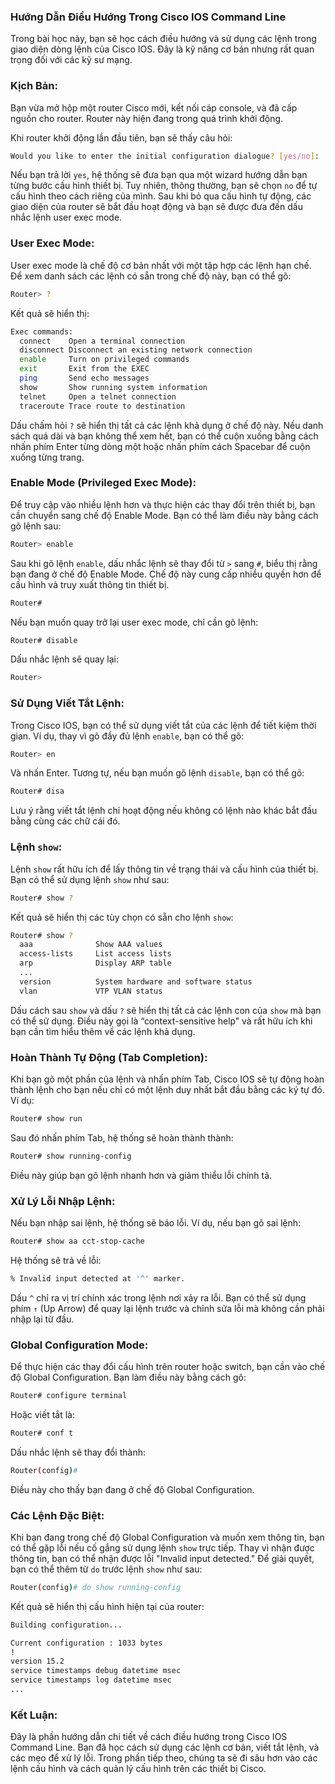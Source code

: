 ### Hướng Dẫn Điều Hướng Trong Cisco IOS Command Line

Trong bài học này, bạn sẽ học cách điều hướng và sử dụng các lệnh trong giao diện dòng lệnh của Cisco IOS. Đây là kỹ năng cơ bản nhưng rất quan trọng đối với các kỹ sư mạng. 
### **Kịch Bản:**
Bạn vừa mở hộp một router Cisco mới, kết nối cáp console, và đã cấp nguồn cho router. Router này hiện đang trong quá trình khởi động.

Khi router khởi động lần đầu tiên, bạn sẽ thấy câu hỏi:

```bash
Would you like to enter the initial configuration dialogue? [yes/no]:
```

Nếu bạn trả lời `yes`, hệ thống sẽ đưa bạn qua một wizard hướng dẫn bạn từng bước cấu hình thiết bị. Tuy nhiên, thông thường, bạn sẽ chọn `no` để tự cấu hình theo cách riêng của mình. Sau khi bỏ qua cấu hình tự động, các giao diện của router sẽ bắt đầu hoạt động và bạn sẽ được đưa đến dấu nhắc lệnh user exec mode.

### **User Exec Mode:**
User exec mode là chế độ cơ bản nhất với một tập hợp các lệnh hạn chế. Để xem danh sách các lệnh có sẵn trong chế độ này, bạn có thể gõ:

```bash
Router> ?
```

Kết quả sẽ hiển thị:

```bash
Exec commands:
  connect    Open a terminal connection
  disconnect Disconnect an existing network connection
  enable     Turn on privileged commands
  exit       Exit from the EXEC
  ping       Send echo messages
  show       Show running system information
  telnet     Open a telnet connection
  traceroute Trace route to destination
```

Dấu chấm hỏi `?` sẽ hiển thị tất cả các lệnh khả dụng ở chế độ này. Nếu danh sách quá dài và bạn không thể xem hết, bạn có thể cuộn xuống bằng cách nhấn phím Enter từng dòng một hoặc nhấn phím cách Spacebar để cuộn xuống từng trang.

### **Enable Mode (Privileged Exec Mode):**
Để truy cập vào nhiều lệnh hơn và thực hiện các thay đổi trên thiết bị, bạn cần chuyển sang chế độ Enable Mode. Bạn có thể làm điều này bằng cách gõ lệnh sau:

```bash
Router> enable
```

Sau khi gõ lệnh `enable`, dấu nhắc lệnh sẽ thay đổi từ `>` sang `#`, biểu thị rằng bạn đang ở chế độ Enable Mode. Chế độ này cung cấp nhiều quyền hơn để cấu hình và truy xuất thông tin thiết bị.

```bash
Router#
```

Nếu bạn muốn quay trở lại user exec mode, chỉ cần gõ lệnh:

```bash
Router# disable
```

Dấu nhắc lệnh sẽ quay lại:

```bash
Router>
```

### **Sử Dụng Viết Tắt Lệnh:**
Trong Cisco IOS, bạn có thể sử dụng viết tắt của các lệnh để tiết kiệm thời gian. Ví dụ, thay vì gõ đầy đủ lệnh `enable`, bạn có thể gõ:

```bash
Router> en
```

Và nhấn Enter. Tương tự, nếu bạn muốn gõ lệnh `disable`, bạn có thể gõ:

```bash
Router# disa
```

Lưu ý rằng viết tắt lệnh chỉ hoạt động nếu không có lệnh nào khác bắt đầu bằng cùng các chữ cái đó.

### **Lệnh `show`:**
Lệnh `show` rất hữu ích để lấy thông tin về trạng thái và cấu hình của thiết bị. Bạn có thể sử dụng lệnh `show` như sau:

```bash
Router# show ?
```

Kết quả sẽ hiển thị các tùy chọn có sẵn cho lệnh `show`:

```bash
Router# show ?
  aaa              Show AAA values
  access-lists     List access lists
  arp              Display ARP table
  ...
  version          System hardware and software status
  vlan             VTP VLAN status
```

Dấu cách sau `show` và dấu `?` sẽ hiển thị tất cả các lệnh con của `show` mà bạn có thể sử dụng. Điều này gọi là “context-sensitive help” và rất hữu ích khi bạn cần tìm hiểu thêm về các lệnh khả dụng.

### **Hoàn Thành Tự Động (Tab Completion):**
Khi bạn gõ một phần của lệnh và nhấn phím Tab, Cisco IOS sẽ tự động hoàn thành lệnh cho bạn nếu chỉ có một lệnh duy nhất bắt đầu bằng các ký tự đó. Ví dụ:

```bash
Router# show run
```

Sau đó nhấn phím Tab, hệ thống sẽ hoàn thành thành:

```bash
Router# show running-config
```

Điều này giúp bạn gõ lệnh nhanh hơn và giảm thiểu lỗi chính tả.

### **Xử Lý Lỗi Nhập Lệnh:**
Nếu bạn nhập sai lệnh, hệ thống sẽ báo lỗi. Ví dụ, nếu bạn gõ sai lệnh:

```bash
Router# show aa cct-stop-cache
```

Hệ thống sẽ trả về lỗi:

```bash
% Invalid input detected at '^' marker.
```

Dấu `^` chỉ ra vị trí chính xác trong lệnh nơi xảy ra lỗi. Bạn có thể sử dụng phím `↑` (Up Arrow) để quay lại lệnh trước và chỉnh sửa lỗi mà không cần phải nhập lại từ đầu.

### **Global Configuration Mode:**
Để thực hiện các thay đổi cấu hình trên router hoặc switch, bạn cần vào chế độ Global Configuration. Bạn làm điều này bằng cách gõ:

```bash
Router# configure terminal
```

Hoặc viết tắt là:

```bash
Router# conf t
```

Dấu nhắc lệnh sẽ thay đổi thành:

```bash
Router(config)#
```

Điều này cho thấy bạn đang ở chế độ Global Configuration.

### **Các Lệnh Đặc Biệt:**
Khi bạn đang trong chế độ Global Configuration và muốn xem thông tin, bạn có thể gặp lỗi nếu cố gắng sử dụng lệnh `show` trực tiếp. Thay vì nhận được thông tin, bạn có thể nhận được lỗi "Invalid input detected." Để giải quyết, bạn có thể thêm từ `do` trước lệnh `show` như sau:

```bash
Router(config)# do show running-config
```

Kết quả sẽ hiển thị cấu hình hiện tại của router:

```bash
Building configuration...

Current configuration : 1033 bytes
!
version 15.2
service timestamps debug datetime msec
service timestamps log datetime msec
...
```

### **Kết Luận:**
Đây là phần hướng dẫn chi tiết về cách điều hướng trong Cisco IOS Command Line. Bạn đã học cách sử dụng các lệnh cơ bản, viết tắt lệnh, và các mẹo để xử lý lỗi. Trong phần tiếp theo, chúng ta sẽ đi sâu hơn vào các lệnh cấu hình và cách quản lý cấu hình trên các thiết bị Cisco.
